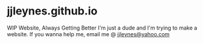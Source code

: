 # jjleynes.github.io
WIP Website, Always Getting Better
I'm just a dude and I'm trying to make a website. If you wanna help me, email me @ jjleynes@yahoo.com

